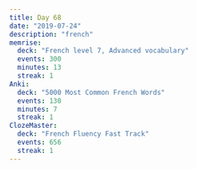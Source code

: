 ```yaml
---
title: Day 68
date: "2019-07-24"
description: "french"
memrise:
  deck: "French level 7, Advanced vocabulary"
  events: 300
  minutes: 13
  streak: 1
Anki:
  deck: "5000 Most Common French Words"
  events: 130
  minutes: 7
  streak: 1
ClozeMaster:
  deck: "French Fluency Fast Track"
  events: 656
  streak: 1
---
```

